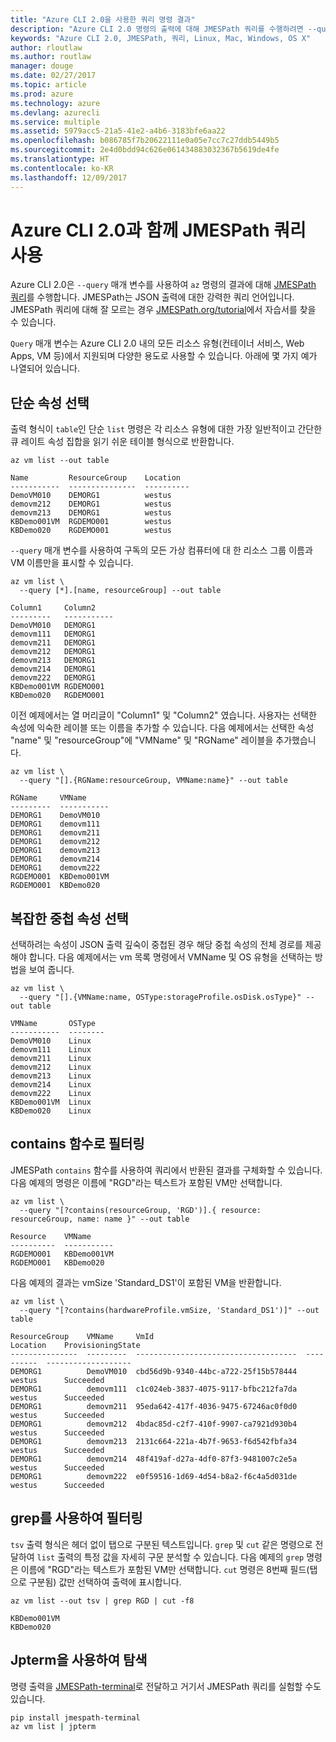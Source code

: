 ```yaml
---
title: "Azure CLI 2.0을 사용한 쿼리 명령 결과"
description: "Azure CLI 2.0 명령의 출력에 대해 JMESPath 쿼리를 수행하려면 --query를 사용합니다."
keywords: "Azure CLI 2.0, JMESPath, 쿼리, Linux, Mac, Windows, OS X"
author: rloutlaw
ms.author: routlaw
manager: douge
ms.date: 02/27/2017
ms.topic: article
ms.prod: azure
ms.technology: azure
ms.devlang: azurecli
ms.service: multiple
ms.assetid: 5979acc5-21a5-41e2-a4b6-3183bfe6aa22
ms.openlocfilehash: b086785f7b20622111e0a05e7cc7c27ddb5449b5
ms.sourcegitcommit: 2e4d0bdd94c626e061434883032367b5619de4fe
ms.translationtype: HT
ms.contentlocale: ko-KR
ms.lasthandoff: 12/09/2017
---
```

# <a name="using-jmespath-queries-with-azure-cli-20"></a>Azure CLI 2.0과 함께 JMESPath 쿼리 사용

Azure CLI 2.0은 `--query` 매개 변수를 사용하여 `az` 명령의 결과에 대해 [JMESPath 쿼리](http://jmespath.org)를 수행합니다. JMESPath는 JSON 출력에 대한 강력한 쿼리 언어입니다.  JMESPath 쿼리에 대해 잘 모르는 경우 [JMESPath.org/tutorial](http://JMESPath.org/tutorial.html)에서 자습서를 찾을 수 있습니다.

`Query` 매개 변수는 Azure CLI 2.0 내의 모든 리소스 유형(컨테이너 서비스, Web Apps, VM 등)에서 지원되며 다양한 용도로 사용할 수 있습니다.  아래에 몇 가지 예가 나열되어 있습니다.

## <a name="selecting-simple-properties"></a>단순 속성 선택

출력 형식이 `table`인 단순 `list` 명령은 각 리소스 유형에 대한 가장 일반적이고 간단한 큐 레이트 속성 집합을 읽기 쉬운 테이블 형식으로 반환합니다.

```azurecli-interactive
az vm list --out table
```

```
Name         ResourceGroup    Location
-----------  ---------------  ----------
DemoVM010    DEMORG1          westus
demovm212    DEMORG1          westus
demovm213    DEMORG1          westus
KBDemo001VM  RGDEMO001        westus
KBDemo020    RGDEMO001        westus
```

`--query` 매개 변수를 사용하여 구독의 모든 가상 컴퓨터에 대 한 리소스 그룹 이름과 VM 이름만을 표시할 수 있습니다.

```azurecli-interactive
az vm list \
  --query [*].[name, resourceGroup] --out table
```

```
Column1     Column2
---------   -----------
DemoVM010   DEMORG1
demovm111   DEMORG1
demovm211   DEMORG1
demovm212   DEMORG1
demovm213   DEMORG1
demovm214   DEMORG1
demovm222   DEMORG1
KBDemo001VM RGDEMO001
KBDemo020   RGDEMO001
```

이전 예제에서는 열 머리글이 "Column1" 및 "Column2" 였습니다.  사용자는 선택한 속성에 익숙한 레이블 또는 이름을 추가할 수 있습니다.  다음 예제에서는 선택한 속성 "name" 및 "resourceGroup"에 "VMName" 및 "RGName" 레이블을 추가했습니다.


```azurecli-interactive
az vm list \
  --query "[].{RGName:resourceGroup, VMName:name}" --out table
```

```
RGName     VMName
---------  -----------
DEMORG1    DemoVM010
DEMORG1    demovm111
DEMORG1    demovm211
DEMORG1    demovm212
DEMORG1    demovm213
DEMORG1    demovm214
DEMORG1    demovm222
RGDEMO001  KBDemo001VM
RGDEMO001  KBDemo020
```

## <a name="selecting-complex-nested-properties"></a>복잡한 중첩 속성 선택

선택하려는 속성이 JSON 출력 깊숙이 중첩된 경우 해당 중첩 속성의 전체 경로를 제공해야 합니다. 다음 예제에서는 vm 목록 명령에서 VMName 및 OS 유형을 선택하는 방법을 보여 줍니다.

```azurecli-interactive
az vm list \
  --query "[].{VMName:name, OSType:storageProfile.osDisk.osType}" --out table
```

```
VMName       OSType
-----------  --------
DemoVM010    Linux
demovm111    Linux
demovm211    Linux
demovm212    Linux
demovm213    Linux
demovm214    Linux
demovm222    Linux
KBDemo001VM  Linux
KBDemo020    Linux
```

## <a name="filter-with-the-contains-function"></a>contains 함수로 필터링

JMESPath `contains` 함수를 사용하여 쿼리에서 반환된 결과를 구체화할 수 있습니다.
다음 예제의 명령은 이름에 "RGD"라는 텍스트가 포함된 VM만 선택합니다.

```azurecli-interactive
az vm list \
  --query "[?contains(resourceGroup, 'RGD')].{ resource: resourceGroup, name: name }" --out table
```

```
Resource    VMName
----------  -----------
RGDEMO001   KBDemo001VM
RGDEMO001   KBDemo020
```

다음 예제의 결과는 vmSize 'Standard_DS1'이 포함된 VM을 반환합니다.

```azurecli-interactive
az vm list \
  --query "[?contains(hardwareProfile.vmSize, 'Standard_DS1')]" --out table
```

```
ResourceGroup    VMName     VmId                                  Location    ProvisioningState
---------------  ---------  ------------------------------------  ----------  -------------------
DEMORG1          DemoVM010  cbd56d9b-9340-44bc-a722-25f15b578444  westus      Succeeded
DEMORG1          demovm111  c1c024eb-3837-4075-9117-bfbc212fa7da  westus      Succeeded
DEMORG1          demovm211  95eda642-417f-4036-9475-67246ac0f0d0  westus      Succeeded
DEMORG1          demovm212  4bdac85d-c2f7-410f-9907-ca7921d930b4  westus      Succeeded
DEMORG1          demovm213  2131c664-221a-4b7f-9653-f6d542fbfa34  westus      Succeeded
DEMORG1          demovm214  48f419af-d27a-4df0-87f3-9481007c2e5a  westus      Succeeded
DEMORG1          demovm222  e0f59516-1d69-4d54-b8a2-f6c4a5d031de  westus      Succeeded
```

## <a name="filter-with-grep"></a>grep를 사용하여 필터링

`tsv` 출력 형식은 헤더 없이 탭으로 구분된 텍스트입니다. `grep` 및 `cut` 같은 명령으로 전달하여 `list` 출력의 특정 값을 자세히 구문 분석할 수 있습니다. 다음 예제의 `grep` 명령은 이름에 "RGD"라는 텍스트가 포함된 VM만 선택합니다.  `cut` 명령은 8번째 필드(탭으로 구분됨) 값만 선택하여 출력에 표시합니다.

```azurecli-interactive
az vm list --out tsv | grep RGD | cut -f8
```

```
KBDemo001VM
KBDemo020
```

## <a name="explore-with-jpterm"></a>Jpterm을 사용하여 탐색

명령 출력을 [JMESPath-terminal](https://github.com/jmespath/jmespath.terminal)로 전달하고 거기서 JMESPath 쿼리를 실험할 수도 있습니다.

```bash
pip install jmespath-terminal
az vm list | jpterm
```

